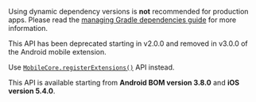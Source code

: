 
<!-- InlineNestedAlert - Warning for dynamic dependency versions: Android Gradle -->
<Variant platform="android-gradle" componentClass="InlineNestedAlert" repeat="1"/>

<InlineNestedAlert variant="warning" header="false" iconPosition="left">

Using dynamic dependency versions is **not** recommended for production apps. Please read the [managing Gradle dependencies guide](../resources/manage-gradle-dependencies.md) for more information.

</InlineNestedAlert>

<!-- InlineNestedAlert - Warning for registerExtension removal in v3.0.0 of Android mobile SDKs -->
<Variant platform="android-register-extension" componentClass="InlineNestedAlert" repeat="1"/>

<InlineNestedAlert variant="warning" header="true" iconPosition="left">

This API has been deprecated starting in v2.0.0 and removed in v3.0.0 of the Android mobile extension.

Use [`MobileCore.registerExtensions()`](../../home/base/mobile-core/api-reference.md#registerextensions) API instead.

</InlineNestedAlert>

<!-- InlineNestedAlert - Alert for initialize API's available versions -->
<Variant platform="initialize-api-version" componentClass="InlineNestedAlert" repeat="1"/>

<InlineNestedAlert variant="warning" header="true" iconPosition="left">

This API is available starting from **Android BOM version 3.8.0** and **iOS version 5.4.0**.

</InlineNestedAlert>
